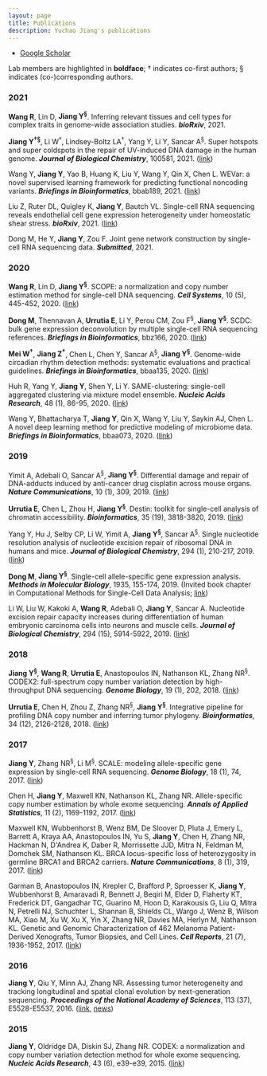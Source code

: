 ```yaml
---
layout: page
title: Publications
description: Yuchao Jiang's publications
---
```


<div class="navbar">
  <div class="navbar-inner">
      <ul class="nav">
          <li><a href="https://scholar.google.com/citations?user=YA9f7QUAAAAJ&hl=en">Google Scholar</a></li>
      </ul>
  </div>
</div>

Lab members are highlighted in **boldface**; &dagger; indicates co-first authors; &sect; indicates (co-)corresponding authors.

### 2021
**Wang R**, Lin D, **Jiang Y<sup>&sect;</sup>**. Inferring relevant tissues and cell types for complex traits in genome-wide association studies. ***bioRxiv***, 2021.

**Jiang Y<sup>&dagger;</sup><sup>&sect;</sup>**, Li W<sup>&dagger;</sup>, Lindsey-Boltz LA<sup>&dagger;</sup>, Yang Y, Li Y, Sancar A<sup>&sect;</sup>. Super hotspots and super coldspots in the repair of UV-induced DNA damage in the human genome. ***Journal of Biological Chemistry***, 100581, 2021. ([link](https://www.sciencedirect.com/science/article/pii/S0021925821003616?via%3Dihub))

Wang Y, **Jiang Y**, Yao B, Huang K, Liu Y, Wang Y, Qin X, Chen L. WEVar: a novel supervised learning framework for predicting functional noncoding variants. ***Briefings in Bioinformatics***, bbab189, 2021. ([link](https://academic.oup.com/bib/advance-article/doi/10.1093/bib/bbab189/6279833))

Liu Z, Ruter DL, Quigley K, **Jiang Y**, Bautch VL. Single-cell RNA sequencing reveals endothelial cell gene expression heterogeneity under homeostatic shear stress. ***bioRxiv***, 2021. ([link](https://www.biorxiv.org/content/10.1101/2020.12.07.414904v1))

Dong M, He Y, **Jiang Y**, Zou F. Joint gene network construction by single-cell RNA sequencing data. ***Submitted***, 2021.

### 2020

**Wang R**, Lin D, **Jiang Y<sup>&sect;</sup>**. SCOPE: a normalization and copy number estimation method for single-cell DNA sequencing. ***Cell Systems***, 10 (5), 445-452, 2020. ([link](https://doi.org/10.1016/j.cels.2020.03.005))

**Dong M**, Thennavan A, **Urrutia E**, Li Y, Perou CM, Zou F<sup>&sect;</sup>, **Jiang Y<sup>&sect;</sup>**. SCDC: bulk gene expression deconvolution by multiple single-cell RNA sequencing references. ***Briefings in Bioinformatics***, bbz166, 2020. ([link](https://academic.oup.com/bib/advance-article/doi/10.1093/bib/bbz166/5699815))

**Mei W<sup>&dagger;</sup>**, **Jiang Z<sup>&dagger;</sup>**, Chen L, Chen Y, Sancar A<sup>&sect;</sup>, **Jiang Y<sup>&sect;</sup>**. Genome-wide circadian rhythm detection methods: systematic evaluations and practical guidelines. ***Briefings in Bioinformatics***, bbaa135, 2020. ([link](https://academic.oup.com/bib/article/doi/10.1093/bib/bbaa135/5872170))

Huh R, Yang Y, **Jiang Y**, Shen Y, Li Y. SAME-clustering: single-cell aggregated clustering via mixture model ensemble. ***Nucleic Acids Research***, 48 (1), 86-95, 2020. ([link](https://academic.oup.com/nar/article/48/1/86/5644992))

Wang Y, Bhattacharya T, **Jiang Y**, Qin X, Wang Y, Liu Y, Saykin AJ, Chen L. A novel deep learning method for predictive modeling of microbiome data. ***Briefings in Bioinformatics***, bbaa073, 2020. ([link](https://doi.org/10.1093/bib/bbaa073))

### 2019

Yimit A, Adebali O, Sancar A<sup>&sect;</sup>, **Jiang Y<sup>&sect;</sup>**. Differential damage and repair of DNA-adducts induced by anti-cancer drug cisplatin across mouse organs. ***Nature Communications***, 10 (1), 309, 2019. ([link](https://www.nature.com/articles/s41467-019-08290-2))

**Urrutia E**, Chen L, Zhou H, **Jiang Y<sup>&sect;</sup>**. Destin: toolkit for single-cell analysis of chromatin accessibility. ***Bioinformatics***, 35 (19), 3818-3820, 2019. ([link](https://academic.oup.com/bioinformatics/article/35/19/3818/5367832/))

Yang Y, Hu J, Selby CP, Li W, Yimit A, **Jiang Y<sup>&sect;</sup>**, Sancar A<sup>&sect;</sup>. Single nucleotide resolution analysis of nucleotide excision repair of ribosomal DNA in humans and mice. ***Journal of Biological Chemistry***, 294 (1), 210-217, 2019. ([link](http://www.jbc.org/content/294/1/210.short))

**Dong M**, **Jiang Y<sup>&sect;</sup>**. Single-cell allele-specific gene expression analysis. ***Methods in Molecular Biology***, 1935, 155-174, 2019. (Invited book chapter in Computational Methods for Single-Cell Data Analysis; [link](https://link.springer.com/protocol/10.1007%2F978-1-4939-9057-3_11))

Li W, Liu W, Kakoki A, **Wang R**, Adebali O, **Jiang Y**, Sancar A. Nucleotide excision repair capacity increases during differentiation of human embryonic carcinoma cells into neurons and muscle cells. ***Journal of Biological Chemistry***, 294 (15), 5914-5922, 2019. ([link](http://www.jbc.org/content/294/15/5914))

### 2018

**Jiang Y<sup>&sect;</sup>**, **Wang R**, **Urrutia E**, Anastopoulos IN, Nathanson KL, Zhang NR<sup>&sect;</sup>. CODEX2: full-spectrum copy number variation detection by high-throughput DNA sequencing. ***Genome Biology***, 19 (1), 202, 2018. ([link](https://genomebiology.biomedcentral.com/articles/10.1186/s13059-018-1578-y))

**Urrutia E**, Chen H, Zhou Z, Zhang NR<sup>&sect;</sup>, **Jiang Y<sup>&sect;</sup>**. Integrative pipeline for profiling DNA copy number and inferring tumor phylogeny. ***Bioinformatics***, 34 (12), 2126-2128, 2018. ([link](https://doi.org/10.1093/bioinformatics/bty057))

### 2017

**Jiang Y**, Zhang NR<sup>&sect;</sup>, Li M<sup>&sect;</sup>. SCALE: modeling allele-specific gene expression by single-cell RNA sequencing. ***Genome Biology***, 18 (1), 74, 2017. ([link](https://genomebiology.biomedcentral.com/articles/10.1186/s13059-017-1200-8))

Chen H, **Jiang Y**, Maxwell KN, Nathanson KL, Zhang NR. Allele-specific copy number estimation by whole exome sequencing. ***Annals of Applied Statistics***, 11 (2), 1169-1192, 2017. ([link](http://projecteuclid.org/euclid.aoas/1500537739))

Maxwell KN, Wubbenhorst B, Wenz BM, De Sloover D, Pluta J, Emery L, Barrett A, Kraya AA, Anastopoulos IN, Yu S, **Jiang Y**, Chen H, Zhang NR, Hackman N, D'Andrea K, Daber R, Morrissette JJD, Mitra N, Feldman M, Domchek SM, Nathanson KL. BRCA locus-specific loss of heterozygosity in germline BRCA1 and BRCA2 carriers. ***Nature Communications***, 8 (1), 319, 2017. ([link](https://www.nature.com/articles/s41467-017-00388-9))

Garman B, Anastopoulos IN, Krepler C, Brafford P, Sproesser K, **Jiang Y**, Wubbenhorst B, Amaravadi R, Bennett J, Beqiri M, Elder D, Flaherty KT, Frederick DT, Gangadhar TC, Guarino M, Hoon D, Karakousis G, Liu Q, Mitra N, Petrelli NJ, Schuchter L, Shannan B, Shields CL, Wargo J, Wenz B, Wilson MA, Xiao M, Xu W, Xu X, Yin X, Zhang NR, Davies MA, Herlyn M, Nathanson KL. Genetic and Genomic Characterization of 462 Melanoma Patient-Derived Xenografts, Tumor Biopsies, and Cell Lines. ***Cell Reports***, 21 (7), 1936-1952, 2017. ([link](http://www.cell.com/cell-reports/fulltext/S2211-1247(17)31499-7))

### 2016

**Jiang Y**, Qiu Y, Minn AJ, Zhang NR. Assessing tumor heterogeneity and tracking longitudinal and spatial clonal evolution by next-generation sequencing. ***Proceedings of the National Academy of Sciences***, 113 (37), E5528-E5537, 2016. ([link](http://www.pnas.org/content/113/37/E5528), [news](http://www.uphs.upenn.edu/news/News_Releases/2016/09/jiang/))

### 2015

**Jiang Y**, Oldridge DA, Diskin SJ, Zhang NR. CODEX: a normalization and copy number variation detection method for whole exome sequencing. ***Nucleic Acids Research***, 43 (6), e39-e39, 2015. ([link](https://academic.oup.com/nar/article-lookup/doi/10.1093/nar/gku1363))
